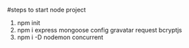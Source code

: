 #steps to start node project
1. npm init
2. npm i express mongoose config gravatar request bcryptjs
3. npm i -D nodemon concurrent
